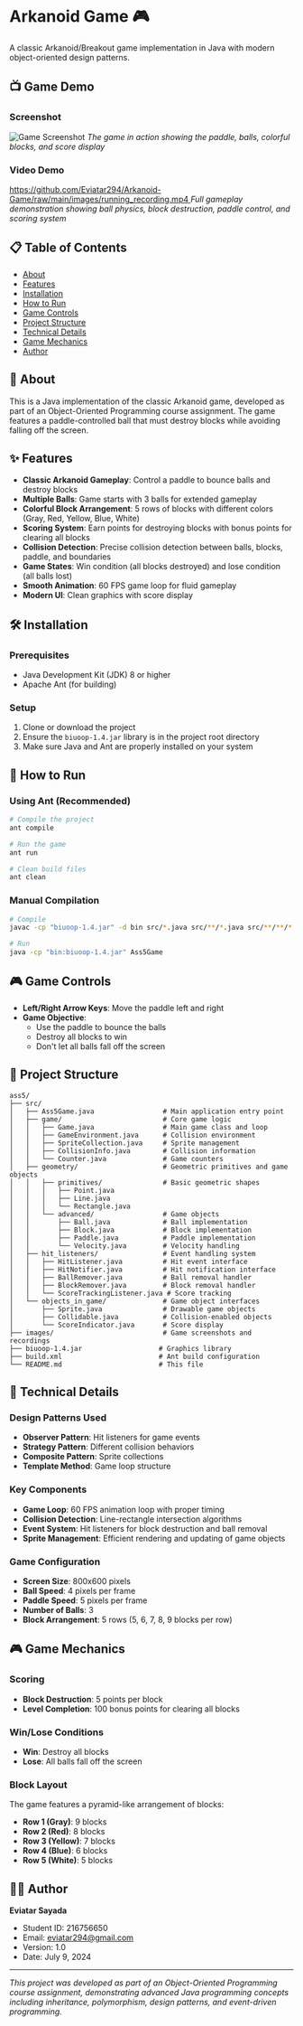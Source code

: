 # Arkanoid Game 🎮

A classic Arkanoid/Breakout game implementation in Java with modern object-oriented design patterns.

## 📺 Game Demo

### Screenshot
![Game Screenshot](images/running_screenshot.png)
*The game in action showing the paddle, balls, colorful blocks, and score display*

### Video Demo

[https://github.com/Eviatar294/Arkanoid-Game/raw/main/images/running_recording.mp4
](https://github.com/Eviatar294/Arkanoid-Game/blob/main/images/running_recording.mp4)
*Full gameplay demonstration showing ball physics, block destruction, paddle control, and scoring system*

## 📋 Table of Contents
- [About](#about)
- [Features](#features)
- [Installation](#installation)
- [How to Run](#how-to-run)
- [Game Controls](#game-controls)
- [Project Structure](#project-structure)
- [Technical Details](#technical-details)
- [Game Mechanics](#game-mechanics)
- [Author](#author)

## 🎯 About

This is a Java implementation of the classic Arkanoid game, developed as part of an Object-Oriented Programming course assignment. The game features a paddle-controlled ball that must destroy blocks while avoiding falling off the screen.

## ✨ Features

- **Classic Arkanoid Gameplay**: Control a paddle to bounce balls and destroy blocks
- **Multiple Balls**: Game starts with 3 balls for extended gameplay
- **Colorful Block Arrangement**: 5 rows of blocks with different colors (Gray, Red, Yellow, Blue, White)
- **Scoring System**: Earn points for destroying blocks with bonus points for clearing all blocks
- **Collision Detection**: Precise collision detection between balls, blocks, paddle, and boundaries
- **Game States**: Win condition (all blocks destroyed) and lose condition (all balls lost)
- **Smooth Animation**: 60 FPS game loop for fluid gameplay
- **Modern UI**: Clean graphics with score display

## 🛠️ Installation

### Prerequisites
- Java Development Kit (JDK) 8 or higher
- Apache Ant (for building)

### Setup
1. Clone or download the project
2. Ensure the `biuoop-1.4.jar` library is in the project root directory
3. Make sure Java and Ant are properly installed on your system

## 🚀 How to Run

### Using Ant (Recommended)
```bash
# Compile the project
ant compile

# Run the game
ant run

# Clean build files
ant clean
```

### Manual Compilation
```bash
# Compile
javac -cp "biuoop-1.4.jar" -d bin src/*.java src/**/*.java src/**/**/*.java

# Run
java -cp "bin:biuoop-1.4.jar" Ass5Game
```

## 🎮 Game Controls

- **Left/Right Arrow Keys**: Move the paddle left and right
- **Game Objective**: 
  - Use the paddle to bounce the balls
  - Destroy all blocks to win
  - Don't let all balls fall off the screen

## 📁 Project Structure

```
ass5/
├── src/
│   ├── Ass5Game.java                 # Main application entry point
│   ├── game/                         # Core game logic
│   │   ├── Game.java                 # Main game class and loop
│   │   ├── GameEnvironment.java      # Collision environment
│   │   ├── SpriteCollection.java     # Sprite management
│   │   ├── CollisionInfo.java        # Collision information
│   │   └── Counter.java              # Game counters
│   ├── geometry/                     # Geometric primitives and game objects
│   │   ├── primitives/               # Basic geometric shapes
│   │   │   ├── Point.java
│   │   │   ├── Line.java
│   │   │   └── Rectangle.java
│   │   └── advanced/                 # Game objects
│   │       ├── Ball.java             # Ball implementation
│   │       ├── Block.java            # Block implementation
│   │       ├── Paddle.java           # Paddle implementation
│   │       └── Velocity.java         # Velocity handling
│   ├── hit_listeners/                # Event handling system
│   │   ├── HitListener.java          # Hit event interface
│   │   ├── HitNotifier.java          # Hit notification interface
│   │   ├── BallRemover.java          # Ball removal handler
│   │   ├── BlockRemover.java         # Block removal handler
│   │   └── ScoreTrackingListener.java # Score tracking
│   └── objects_in_game/              # Game object interfaces
│       ├── Sprite.java               # Drawable game objects
│       ├── Collidable.java           # Collision-enabled objects
│       └── ScoreIndicator.java       # Score display
├── images/                           # Game screenshots and recordings
├── biuoop-1.4.jar                   # Graphics library
├── build.xml                        # Ant build configuration
└── README.md                        # This file
```

## 🔧 Technical Details

### Design Patterns Used
- **Observer Pattern**: Hit listeners for game events
- **Strategy Pattern**: Different collision behaviors
- **Composite Pattern**: Sprite collections
- **Template Method**: Game loop structure

### Key Components
- **Game Loop**: 60 FPS animation loop with proper timing
- **Collision Detection**: Line-rectangle intersection algorithms
- **Event System**: Hit listeners for block destruction and ball removal
- **Sprite Management**: Efficient rendering and updating of game objects

### Game Configuration
- **Screen Size**: 800x600 pixels
- **Ball Speed**: 4 pixels per frame
- **Paddle Speed**: 5 pixels per frame
- **Number of Balls**: 3
- **Block Arrangement**: 5 rows (5, 6, 7, 8, 9 blocks per row)

## 🎮 Game Mechanics

### Scoring
- **Block Destruction**: 5 points per block
- **Level Completion**: 100 bonus points for clearing all blocks

### Win/Lose Conditions
- **Win**: Destroy all blocks
- **Lose**: All balls fall off the screen

### Block Layout
The game features a pyramid-like arrangement of blocks:
- **Row 1 (Gray)**: 9 blocks
- **Row 2 (Red)**: 8 blocks  
- **Row 3 (Yellow)**: 7 blocks
- **Row 4 (Blue)**: 6 blocks
- **Row 5 (White)**: 5 blocks

## 👨‍💻 Author

**Eviatar Sayada**
- Student ID: 216756650
- Email: eviatar294@gmail.com
- Version: 1.0
- Date: July 9, 2024

---

*This project was developed as part of an Object-Oriented Programming course assignment, demonstrating advanced Java programming concepts including inheritance, polymorphism, design patterns, and event-driven programming.* 
